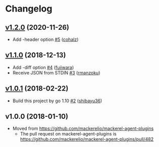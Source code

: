 # Changelog

## [v1.2.0](https://github.com/mackerelio/mackerel-plugin-json/compare/v1.1.0...v1.2.0) (2020-11-26)

* Add -header option [#5](https://github.com/mackerelio/mackerel-plugin-json/pull/5) ([cohalz](https://github.com/cohalz))

## [v1.1.0](https://github.com/mackerelio/mackerel-plugin-json/compare/v1.0.1...v1.1.0) (2018-12-13)

* Add -diff option [#4](https://github.com/mackerelio/mackerel-plugin-json/pull/4) ([fujiwara](https://github.com/fujiwara))
* Receive JSON from STDIN [#3](https://github.com/mackerelio/mackerel-plugin-json/pull/3) ([rmanzoku](https://github.com/rmanzoku))

## [v1.0.1](https://github.com/mackerelio/mackerel-plugin-json/compare/v1.0.0...v1.0.1) (2018-02-22)

* Build this project by go 1.10 [#2](https://github.com/mackerelio/mackerel-plugin-json/pull/2) ([shibayu36](https://github.com/shibayu36))

## v1.0.0 (2018-01-10)

* Moved from https://github.com/mackerelio/mackerel-agent-plugins
    * The pull request on mackerel-agent-plugins is https://github.com/mackerelio/mackerel-agent-plugins/pull/482

